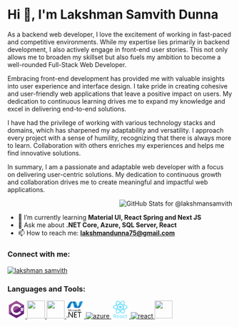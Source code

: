 # Hi 👋, I'm Lakshman Samvith Dunna

As a backend web developer, I love the excitement of working in fast-paced and competitive environments. While my expertise lies primarily in backend development, I also actively engage in front-end user stories. This not only allows me to broaden my skillset but also fuels my ambition to become a well-rounded Full-Stack Web Developer.

Embracing front-end development has provided me with valuable insights into user experience and interface design. I take pride in creating cohesive and user-friendly web applications that leave a positive impact on users. My dedication to continuous learning drives me to expand my knowledge and excel in delivering end-to-end solutions.

I have had the privilege of working with various technology stacks and domains, which has sharpened my adaptability and versatility. I approach every project with a sense of humility, recognizing that there is always more to learn. Collaboration with others enriches my experiences and helps me find innovative solutions.

In summary, I am a passionate and adaptable web developer with a focus on delivering user-centric solutions. My dedication to continuous growth and collaboration drives me to create meaningful and impactful web applications.
<div>
  <img
  align="right"
  alt="GitHub Stats for @lakshmansamvith"
  <img src="https://github-readme-stats.vercel.app/api?username=lakshmansamvith&theme=algolia&show_icons=true&count_private=true&hide_title=true" title="Umm, it'll get better" alt="GitHub Stats"/>

 

<br/> 


- 🌱 I’m currently learning **Material UI, React Spring and Next JS**
- 💬 Ask me about **.NET Core, Azure, SQL Server, React**
- 📫 How to reach me: **lakshmandunna75@gmail.com**

### Connect with me:
<p align="left">
  <a href="https://www.linkedin.com/in/lakshman-samvith-163650150/" target="blank">
    <img align="center" src="https://raw.githubusercontent.com/rahuldkjain/github-profile-readme-generator/master/src/images/icons/Social/linked-in-alt.svg" alt="lakshman samvith" height="30" width="40" />
  </a>
</p>

### Languages and Tools:

<p align="left">

<a href="https://www.w3schools.com/cs/" target="_blank" rel="noreferrer">
  <img src="https://raw.githubusercontent.com/devicons/devicon/master/icons/csharp/csharp-original.svg" alt="csharp" width="40" height="40"/>
</a>
<a href= https://developer.mozilla.org/en-US/docs/Web/JavaScript target="_blank" rel="noreferrer" >
  <img src="https://cdn.jsdelivr.net/gh/devicons/devicon/icons/javascript/javascript-plain.svg"  width ="40" height="40" color = #fff/>
</a>
<a href="https://www.typescriptlang.org/docs/" target="_blank" rel="noreferrer">
  <img src="https://cdn.jsdelivr.net/gh/devicons/devicon/icons/typescript/typescript-original.svg"  width="40" height="40"/>
</a>
<a href="https://dotnet.microsoft.com/" target="_blank" rel="noreferrer">
  <img src="https://raw.githubusercontent.com/devicons/devicon/master/icons/dot-net/dot-net-original-wordmark.svg" alt="dotnet" width="40" height="40"/>
</a>
<a href="https://azure.microsoft.com/en-in/" target="_blank" rel="noreferrer">
  <img src="https://www.vectorlogo.zone/logos/microsoft_azure/microsoft_azure-icon.svg" alt="azure" width="40" height="40"/>
</a>
<a href="https://reactjs.org/" target="_blank" rel="noreferrer">
  <img src="https://raw.githubusercontent.com/devicons/devicon/master/icons/react/react-original-wordmark.svg" alt="react" width="40" height="40"/>
</a>
<a href="https://redux.js.org/" target="_blank" rel="noreferrer">
  <img src="https://cdn.jsdelivr.net/gh/devicons/devicon/icons/redux/redux-original.svg" alt="react" width="40" height="40"/>
</a>
<a href="https://www.python.org/" target="_blank" rel="noreferrer">
  <img src="https://cdn.jsdelivr.net/gh/devicons/devicon/icons/python/python-original.svg" width="40" height="40"  />
</a>









